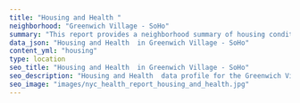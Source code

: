 ```yaml
---
title: "Housing and Health "
neighborhood: "Greenwich Village - SoHo"
summary: "This report provides a neighborhood summary of housing conditions and related health outcomes. It also describes population characteristics that can increase vulnerability to housing hazards."
data_json: "Housing and Health  in Greenwich Village - SoHo"
content_yml: "housing"
type: location
seo_title: "Housing and Health  in Greenwich Village - SoHo"
seo_description: "Housing and Health  data profile for the Greenwich Village - SoHo neighborhood of NYC."
seo_image: "images/nyc_health_report_housing_and_health.jpg"
---
```

